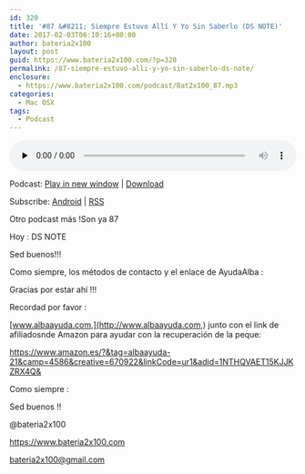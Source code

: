 ```yaml
---
id: 320
title: '#87 &#8211; Siempre Estuvo Allí Y Yo Sin Saberlo (DS NOTE)'
date: 2017-02-03T06:10:16+00:00
author: bateria2x100
layout: post
guid: https://www.bateria2x100.com/?p=320
permalink: /87-siempre-estuvo-alli-y-yo-sin-saberlo-ds-note/
enclosure:
  - https://www.bateria2x100.com/podcast/Bat2x100_87.mp3
categories:
  - Mac OSX
tags:
  - Podcast
---
```

<div class="powerpress_player" id="powerpress_player_5936">
  <audio class="wp-audio-shortcode" id="audio-320-89" preload="none" style="width: 100%;" controls="controls"><source type="audio/mpeg" src="https://www.bateria2x100.com/podcast/Bat2x100_87.mp3?_=89" /><a href="https://www.bateria2x100.com/podcast/Bat2x100_87.mp3">https://www.bateria2x100.com/podcast/Bat2x100_87.mp3</a></audio>
</div>

<p class="powerpress_links powerpress_links_mp3">
  Podcast: <a href="https://www.bateria2x100.com/podcast/Bat2x100_87.mp3" class="powerpress_link_pinw" target="_blank" title="Play in new window" onclick="return powerpress_pinw('https://www.bateria2x100.com/?powerpress_pinw=320-podcast');" rel="nofollow">Play in new window</a> | <a href="https://www.bateria2x100.com/podcast/Bat2x100_87.mp3" class="powerpress_link_d" title="Download" rel="nofollow" download="Bat2x100_87.mp3">Download</a>
</p>

<p class="powerpress_links powerpress_subscribe_links">
  Subscribe: <a href="https://subscribeonandroid.com/www.bateria2x100.com/feed/podcast/" class="powerpress_link_subscribe powerpress_link_subscribe_android" title="Subscribe on Android" rel="nofollow">Android</a> | <a href="https://www.bateria2x100.com/feed/podcast/" class="powerpress_link_subscribe powerpress_link_subscribe_rss" title="Subscribe via RSS" rel="nofollow">RSS</a>
</p>

Otro podcast más !Son ya 87
  
Hoy : DS NOTE

Sed buenos!!!

Como siempre, los métodos de contacto y el enlace de AyudaAlba :

Gracias por estar ahí !!! 

Recordad por favor :

[www.albaayuda.com,](http://www.albaayuda.com,) junto con el link de afiliadosnde Amazon para ayudar con la recuperación de la peque:

<https://www.amazon.es/?&tag=albaayuda-21&camp=4586&creative=670922&linkCode=ur1&adid=1NTHQVAET15KJJKZRX4Q&>

Como siempre : 

Sed buenos !! 

@bateria2x100
  
<https://www.bateria2x100.com>
  
<bateria2x100@gmail.com>